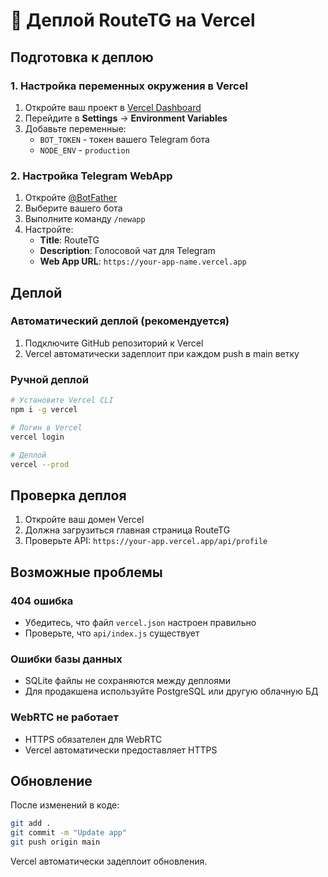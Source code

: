 # 🚀 Деплой RouteTG на Vercel

## Подготовка к деплою

### 1. Настройка переменных окружения в Vercel

1. Откройте ваш проект в [Vercel Dashboard](https://vercel.com/dashboard)
2. Перейдите в **Settings** → **Environment Variables**
3. Добавьте переменные:
   - `BOT_TOKEN` - токен вашего Telegram бота
   - `NODE_ENV` - `production`

### 2. Настройка Telegram WebApp

1. Откройте [@BotFather](https://t.me/BotFather)
2. Выберите вашего бота
3. Выполните команду `/newapp`
4. Настройте:
   - **Title**: RouteTG
   - **Description**: Голосовой чат для Telegram
   - **Web App URL**: `https://your-app-name.vercel.app`

## Деплой

### Автоматический деплой (рекомендуется)

1. Подключите GitHub репозиторий к Vercel
2. Vercel автоматически задеплоит при каждом push в main ветку

### Ручной деплой

```bash
# Установите Vercel CLI
npm i -g vercel

# Логин в Vercel
vercel login

# Деплой
vercel --prod
```

## Проверка деплоя

1. Откройте ваш домен Vercel
2. Должна загрузиться главная страница RouteTG
3. Проверьте API: `https://your-app.vercel.app/api/profile`

## Возможные проблемы

### 404 ошибка
- Убедитесь, что файл `vercel.json` настроен правильно
- Проверьте, что `api/index.js` существует

### Ошибки базы данных
- SQLite файлы не сохраняются между деплоями
- Для продакшена используйте PostgreSQL или другую облачную БД

### WebRTC не работает
- HTTPS обязателен для WebRTC
- Vercel автоматически предоставляет HTTPS

## Обновление

После изменений в коде:

```bash
git add .
git commit -m "Update app"
git push origin main
```

Vercel автоматически задеплоит обновления.

